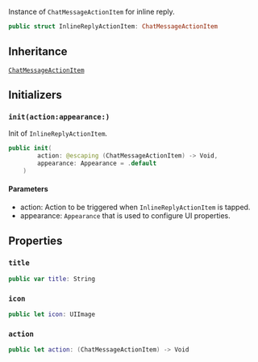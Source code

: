 
Instance of `ChatMessageActionItem` for inline reply.

``` swift
public struct InlineReplyActionItem: ChatMessageActionItem 
```

## Inheritance

[`ChatMessageActionItem`](ChatMessageActionItem)

## Initializers

### `init(action:appearance:)`

Init of `InlineReplyActionItem`.

``` swift
public init(
        action: @escaping (ChatMessageActionItem) -> Void,
        appearance: Appearance = .default
    ) 
```

#### Parameters

  - action: Action to be triggered when `InlineReplyActionItem` is tapped.
  - appearance: `Appearance` that is used to configure UI properties.

## Properties

### `title`

``` swift
public var title: String 
```

### `icon`

``` swift
public let icon: UIImage
```

### `action`

``` swift
public let action: (ChatMessageActionItem) -> Void
```
